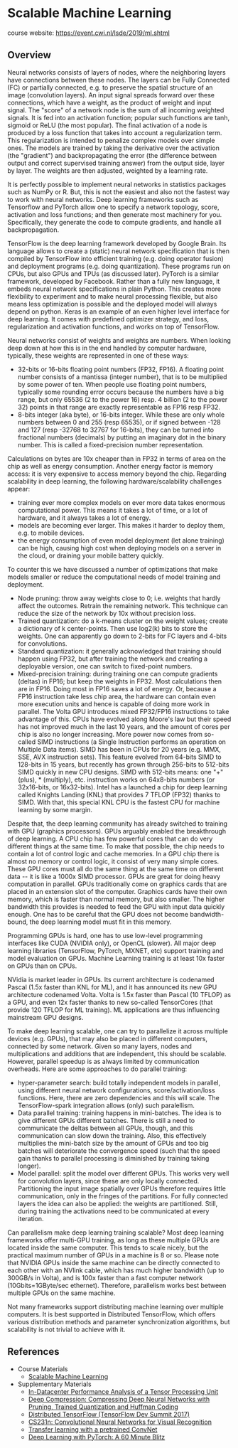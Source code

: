 # Scalable Machine Learning

course website: https://event.cwi.nl/lsde/2019/ml.shtml

## Overview

Neural networks consists of layers of nodes, where the neighboring layers have connections between these nodes. The layers can be Fully Connected (FC) or partially connected, e.g. to preserve the spatial structure of an image (convolution layers). An input signal spreads forward over these connections, which have a weight, as the product of weight and input signal. The "score" of a network node is the sum of all incoming weighted signals. It is fed into an activation function; popular such functions are tanh, sigmoid or ReLU (the most popular). The final activation of a node is produced by a loss function that takes into account a regularization term. This regularization is intended to penalize complex models over simple ones. The models are trained by taking the derivative over the activation (the "gradient") and backpropagating the error (the difference between output and correct supervised training answer) from the output side, layer by layer. The weights are then adjusted, weighted by a learning rate.

It is perfectly possible to implement neural networks in statistics packages such as NumPy or R. But, this is not the easiest and also not the fastest way to work with neural networks. Deep learning frameworks such as Tensorflow and PyTorch allow one to specify a network topology, score, activation and loss functions; and then generate most machinery for you. Specifically, they generate the code to compute gradients, and handle all backpropagation.

TensorFlow is the deep learning framework developed by Google Brain. Its language allows to create a (static) neural network specification that is then compiled by TensorFlow into efficient training (e.g. doing operator fusion) and deployment programs (e.g. doing quantization). These programs run on CPUs, but also GPUs and TPUs (as discussed later). PyTorch is a similar framework, developed by Facebook. Rather than a fully new language, it embeds neural network specifications in plain Python. This creates more flexibility to experiment and to make neural processing flexible, but also means less optimization is possible and the deployed model will always depend on python. Keras is an example of an even higher level interface for deep learning. It comes with predefined optimizer strategy, and loss, regularization and activation functions, and works on top of TensorFlow.

Neural networks consist of weights and weights are numbers. When looking deep down at how this is in the end handled by computer hardware, typically, these weights are represented in one of these ways:

- 32-bits or 16-bits floating point numbers (FP32, FP16). A floating point number consists of a mantissa (integer number), that is to be multiplied by some power of ten. When people use floating point numbers, typically some rounding error occurs because the numbers have a big range, but only 65536 (2 to the power 16) resp. 4 billion (2 to the power 32) points in that range are exactly representable as FP16 resp FP32.
- 8-bits integer (aka byte), or 16-bits integer. While these are only whole numbers between 0 and 255 (resp 65535), or if signed between -128 and 127 (resp -32768 to 32767 for 16-bits), they can be turned into fractional numbers (decimals) by putting an imaginary dot in the binary number. This is called a fixed-precision number representation.

Calculations on bytes are 10x cheaper than in FP32 in terms of area on the chip as well as energy consumption. Another energy factor is memory access: it is very expensive to access memory beyond the chip.
Regarding scalability in deep learning, the following hardware/scalability challenges appear:

- training ever more complex models on ever more data takes enormous computational power. This means it takes a lot of time, or a lot of hardware, and it always takes a lot of energy.
- models are becoming ever larger. This makes it harder to deploy them, e.g. to mobile devices.
- the energy consumption of even model deployment (let alone training) can be high, causing high cost when deploying models on a server in the cloud, or draining your mobile battery quickly.

To counter this we have discussed a number of optimizations that make models smaller or reduce the computational needs of model training and deployment.

- Node pruning: throw away weights close to 0; i.e. weights that hardly affect the outcomes. Retrain the remaining network. This technique can reduce the size of the network by 10x without precision loss.
- Trained quantization: do a k-means cluster on the weight values; create a dictionary of k center-points. Then use log2(k) bits to store the weights. One can apparently go down to 2-bits for FC layers and 4-bits for convolutions.
- Standard quantization: it generally acknowledged that training should happen using FP32, but after training the network and creating a deployable version, one can switch to fixed-point numbers.
- Mixed-precision training: during training one can compute gradients (deltas) in FP16; but keep the weights in FP32. Most calculations then are in FP16. Doing most in FP16 saves a lot of energy. Or, because a FP16 instruction take less chip area, the hardware can contain even more execution units and hence is capable of doing more work in parallel. The Volta GPU introduces mixed FP32/FP16 instructions to take advantage of this. CPUs have evolved along Moore's law but their speed has not improved much in the last 10 years, and the amount of cores per chip is also no longer increasing. More power now comes from so-called SIMD instructions (a Single Instruction performs an operation on Multiple Data items). SIMD has been in CPUs for 20 years (e.g. MMX, SSE, AVX instruction sets). This feature evolved from 64-bits SIMD to 128-bits in 15 years, but recently has grown through 256-bits to 512-bits SIMD quickly in new CPU designs. SIMD with 512-bits means: one "+" (plus), * (multiply), etc. instruction works on 64x8-bits numbers (or 32x16-bits, or 16x32-bits). Intel has a launched a chip for deep learning called Knights Landing (KNL) that provides 7 TFLOP (FP32) thanks to SIMD. With that, this special KNL CPU is the fastest CPU for machine learning by some margin.

Despite that, the deep learning community has already switched to training with GPU (graphics processors). GPUs arguably enabled the breakthrough of deep learning. A CPU chip has few powerful cores that can do very different things at the same time. To make that possible, the chip needs to contain a lot of control logic and cache memories. In a GPU chip there is almost no memory or control logic, it consist of very many simple cores. These GPU cores must all do the same thing at the same time on different data -- it is like a 1000x SIMD processor. GPUs are great for doing heavy computation in parallel. GPUs traditionally come on graphics cards that are placed in an extension slot of the computer. Graphics cards have their own memory, which is faster than normal memory, but also smaller. The higher bandwidth this provides is needed to feed the GPU with input data quickly enough. One has to be careful that the GPU does not become bandwidth-bound, the deep learning model must fit in this memory.

Programming GPUs is hard, one has to use low-level programming interfaces like CUDA (NVIDIA only), or OpenCL (slower). All major deep learning libraries (TensorFlow, PyTorch, MXNET, etc) support training and model evaluation on GPUs. Machine Learning training is at least 10x faster on GPUs than on CPUs.

NVidia is market leader in GPUs. Its current architecture is codenamed Pascal (1.5x faster than KNL for ML), and it has announced its new GPU architecture codenamed Volta. Volta is 1.5x faster than Pascal (10 TFLOP) as a GPU, and even 12x faster thanks to new so-called TensorCores (that provide 120 TFLOP for ML training). ML applications are thus influencing mainstream GPU designs.

To make deep learning scalable, one can try to parallelize it across multiple devices (e.g. GPUs), that may also be placed in different computers, connected by some network. Given so many layers, nodes and multiplications and additions that are independent, this should be scalable. However, parallel speedup is as always limited by communication overheads. Here are some approaches to do parallel training:

- hyper-parameter search: build totally independent models in parallel, using different neural network configurations, score/activation/loss functions. Here, there are zero dependencies and this will scale. The TensorFlow-spark integration allows (only) such paralellism.
- Data parallel training: training happens in mini-batches. The idea is to give different GPUs different batches. There is still a need to communicate the deltas between all GPUs, though, and this communication can slow down the training. Also, this effectively multiplies the mini-batch size by the amount of GPUs and too big batches will deteriorate the convergence speed (such that the speed gain thanks to parallel processing is diminished by training taking longer).
- Model parallel: split the model over different GPUs. This works very well for convolution layers, since these are only locally connected. Partitioning the input image spatially over GPUs therefore requires little communication, only in the fringes of the partitions. For fully connected layers the idea can also be applied: the weights are partitioned. Still, during training the activations need to be communicated at every iteration.

Can parallelism make deep learning training scalable? Most deep learning frameworks offer multi-GPU training, as long as these multiple GPUs are located inside the same computer. This tends to scale nicely, but the practical maximum number of GPUs in a machine is 8 or so. Please note that NVIDIA GPUs inside the same machine can be directly connected to each other with an NVlink cable, which has much higher bandwidth (up to 300GB/s in Volta), and is 100x faster than a fast computer network (10Gbits=1GByte/sec ethernet). Therefore, parallelism works best between multiple GPUs on the same machine.

Not many frameworks support distributing machine learning over multiple computers. It is best supported in Distributed TensorFlow, which offers various distribution methods and parameter synchronization algorithms, but scalability is not trivial to achieve with it.

## References

- Course Materials
    - [Scalable Machine Learning](https://github.com/cyyeh/large-scale-data-engineering/blob/master/machine-learning/05-Scalable%20Machine%20Learning.pdf)
- Supplementary Materials
    - [In-Datacenter Performance Analysis of a Tensor Processing Unit](https://github.com/cyyeh/large-scale-data-engineering/blob/master/machine-learning/tpu.pdf)
    - [Deep Compression: Compressing Deep Neural Networks with Pruning, Trained Quantization and Huffman Coding](https://github.com/cyyeh/large-scale-data-engineering/blob/master/machine-learning/deepcompression.pdf)
    - [Distributed TensorFlow (TensorFlow Dev Summit 2017)](https://www.youtube.com/watch?v=la_M6bCV91M)
    - [CS231n: Convolutional Neural Networks for Visual Recognition](http://cs231n.stanford.edu/)
    - [Transfer learning with a pretrained ConvNet](https://www.tensorflow.org/tutorials/images/transfer_learning)
    - [Deep Learning with PyTorch: A 60 Minute Blitz](https://pytorch.org/tutorials/beginner/deep_learning_60min_blitz.html)
